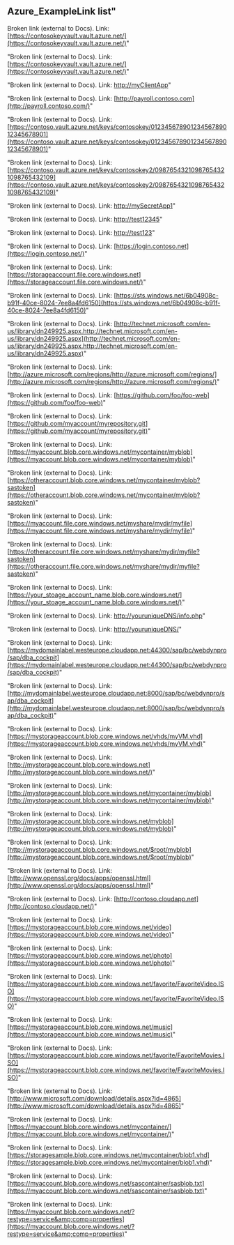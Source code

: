 ## Azure_ExampleLink list"

Broken link (external to Docs).
 Link: [https://contosokeyvault.vault.azure.net/](https://contosokeyvault.vault.azure.net/)"

"Broken link (external to Docs).
 Link: [https://contosokeyvault.vault.azure.net/](https://contosokeyvault.vault.azure.net/)"

"Broken link (external to Docs).
 Link: [http://myClientApp](http://myclientapp/)"

"Broken link (external to Docs).
 Link: [http://payroll.contoso.com](http://payroll.contoso.com/)"

"Broken link (external to Docs).
 Link: [https://contoso.vault.azure.net/keys/contosokey/01234567890123456789012345678901](https://contoso.vault.azure.net/keys/contosokey/01234567890123456789012345678901)"

"Broken link (external to Docs).
 Link: [https://contoso.vault.azure.net/keys/contosokey2/09876543210987654321098765432109](https://contoso.vault.azure.net/keys/contosokey2/09876543210987654321098765432109)"

"Broken link (external to Docs).
 Link: [http://mySecretApp1](http://mysecretapp1/)"

"Broken link (external to Docs).
 Link: [http://test12345](http://test12345/)"

"Broken link (external to Docs).
 Link: [http://test123](http://test123/)"

"Broken link (external to Docs).
 Link: [https://login.contoso.net](https://login.contoso.net/)"

"Broken link (external to Docs).
 Link: [https://storageaccount.file.core.windows.net](https://storageaccount.file.core.windows.net/)"

"Broken link (external to Docs).
 Link: [https://sts.windows.net/6b04908c-b91f-40ce-8024-7ee8a4fd6150](https://sts.windows.net/6b04908c-b91f-40ce-8024-7ee8a4fd6150)"

"Broken link (external to Docs).
 Link: [http://technet.microsoft.com/en-us/library/dn249925.aspx.http://technet.microsoft.com/en-us/library/dn249925.aspx](http://technet.microsoft.com/en-us/library/dn249925.aspx.http://technet.microsoft.com/en-us/library/dn249925.aspx)"

"Broken link (external to Docs).
 Link: [http://azure.microsoft.com/regions/http://azure.microsoft.com/regions/](http://azure.microsoft.com/regions/http://azure.microsoft.com/regions/)"

"Broken link (external to Docs).
 Link: [https://github.com/foo/foo-web](https://github.com/foo/foo-web)"

"Broken link (external to Docs).
 Link: [https://github.com/myaccount/myrepository.git](https://github.com/myaccount/myrepository.git)"

"Broken link (external to Docs).
 Link: [https://myaccount.blob.core.windows.net/mycontainer/myblob](https://myaccount.blob.core.windows.net/mycontainer/myblob)"

"Broken link (external to Docs).
 Link: [https://otheraccount.blob.core.windows.net/mycontainer/myblob?sastoken](https://otheraccount.blob.core.windows.net/mycontainer/myblob?sastoken)"

"Broken link (external to Docs).
 Link: [https://myaccount.file.core.windows.net/myshare/mydir/myfile](https://myaccount.file.core.windows.net/myshare/mydir/myfile)"

"Broken link (external to Docs).
 Link: [https://otheraccount.file.core.windows.net/myshare/mydir/myfile?sastoken](https://otheraccount.file.core.windows.net/myshare/mydir/myfile?sastoken)"

"Broken link (external to Docs).
 Link: [https://your_stoage_account_name.blob.core.windows.net/](https://your_stoage_account_name.blob.core.windows.net/)"

"Broken link (external to Docs).
 Link: [http://youruniqueDNS/info.php](http://youruniquedns/info.php)"

"Broken link (external to Docs).
 Link: [http://youruniqueDNS/](http://youruniquedns/)"

"Broken link (external to Docs).
 Link: [https://mydomainlabel.westeurope.cloudapp.net:44300/sap/bc/webdynpro/sap/dba_cockpit](https://mydomainlabel.westeurope.cloudapp.net:44300/sap/bc/webdynpro/sap/dba_cockpit)"

"Broken link (external to Docs).
 Link: [http://mydomainlabel.westeurope.cloudapp.net:8000/sap/bc/webdynpro/sap/dba_cockpit](http://mydomainlabel.westeurope.cloudapp.net:8000/sap/bc/webdynpro/sap/dba_cockpit)"

"Broken link (external to Docs).
 Link: [https://mystorageaccount.blob.core.windows.net/vhds/myVM.vhd](https://mystorageaccount.blob.core.windows.net/vhds/myVM.vhd)"

"Broken link (external to Docs).
 Link: [http://mystorageaccount.blob.core.windows.net](http://mystorageaccount.blob.core.windows.net/)"

"Broken link (external to Docs).
 Link: [http://mystorageaccount.blob.core.windows.net/mycontainer/myblob](http://mystorageaccount.blob.core.windows.net/mycontainer/myblob)"

"Broken link (external to Docs). 
Link: [http://mystorageaccount.blob.core.windows.net/myblob](http://mystorageaccount.blob.core.windows.net/myblob)"

"Broken link (external to Docs).
 Link: [http://mystorageaccount.blob.core.windows.net/$root/myblob](http://mystorageaccount.blob.core.windows.net/$root/myblob)"

"Broken link (external to Docs).
 Link: [http://www.openssl.org/docs/apps/openssl.html](http://www.openssl.org/docs/apps/openssl.html)"

"Broken link (external to Docs).
 Link: [http://contoso.cloudapp.net](http://contoso.cloudapp.net/)"

"Broken link (external to Docs).
 Link: [https://mystorageaccount.blob.core.windows.net/video](https://mystorageaccount.blob.core.windows.net/video)"

"Broken link (external to Docs).
 Link: [https://mystorageaccount.blob.core.windows.net/photo](https://mystorageaccount.blob.core.windows.net/photo)"

"Broken link (external to Docs).
 Link: [https://mystorageaccount.blob.core.windows.net/favorite/FavoriteVideo.ISO](https://mystorageaccount.blob.core.windows.net/favorite/FavoriteVideo.ISO)"

"Broken link (external to Docs).
 Link: [https://mystorageaccount.blob.core.windows.net/music](https://mystorageaccount.blob.core.windows.net/music)"

"Broken link (external to Docs).
 Link: [https://mystorageaccount.blob.core.windows.net/favorite/FavoriteMovies.ISO](https://mystorageaccount.blob.core.windows.net/favorite/FavoriteMovies.ISO)"

"Broken link (external to Docs).
 Link: [http://www.microsoft.com/download/details.aspx?id=4865](http://www.microsoft.com/download/details.aspx?id=4865)"

"Broken link (external to Docs).
 Link: [https://myaccount.blob.core.windows.net/mycontainer/](https://myaccount.blob.core.windows.net/mycontainer/)"

"Broken link (external to Docs).
 Link: [https://storagesample.blob.core.windows.net/mycontainer/blob1.vhd](https://storagesample.blob.core.windows.net/mycontainer/blob1.vhd)"

"Broken link (external to Docs).
 Link: [https://myaccount.blob.core.windows.net/sascontainer/sasblob.txt](https://myaccount.blob.core.windows.net/sascontainer/sasblob.txt)"

"Broken link (external to Docs).
 Link: [https://myaccount.blob.core.windows.net/?restype=service&amp;comp=properties](https://myaccount.blob.core.windows.net/?restype=service&amp;comp=properties)"

